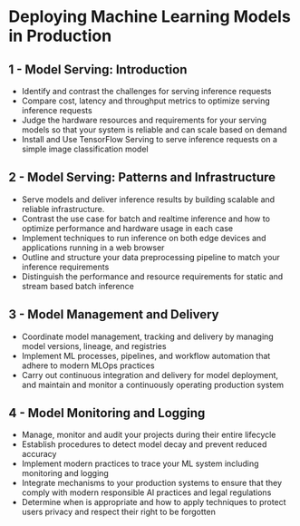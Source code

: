 # Deploying Machine Learning Models in Production

## 1 - Model Serving: Introduction
* Identify and contrast the challenges for serving inference requests
* Compare cost, latency and throughput metrics to optimize serving inference requests
* Judge the hardware resources and requirements for your serving models so that your system is reliable and can scale based on demand
* Install and Use TensorFlow Serving to serve inference requests on a simple image classification model

## 2 - Model Serving: Patterns and Infrastructure
* Serve models and deliver inference results by building scalable and reliable infrastructure.
* Contrast the use case for batch and realtime inference and how to optimize performance and hardware usage in each case
* Implement techniques to run inference on both edge devices and applications running in a web browser
* Outline and structure your data preprocessing pipeline to match your inference requirements
* Distinguish the performance and resource requirements for static and stream based batch inference

## 3 - Model Management and Delivery
* Coordinate model management, tracking and delivery by managing model versions, lineage, and registries
* Implement ML processes, pipelines, and workflow automation that adhere to modern MLOps practices
* Carry out continuous integration and delivery for model deployment, and maintain and monitor a continuously operating production system

## 4 - Model Monitoring and Logging
* Manage, monitor and audit your projects during their entire lifecycle
* Establish procedures to detect model decay and prevent reduced accuracy
* Implement modern practices to trace your ML system including monitoring and logging
* Integrate mechanisms to your production systems to ensure that they comply with modern responsible AI practices and legal regulations
* Determine when is appropriate and how to apply techniques to protect users privacy and respect their right to be forgotten
